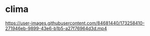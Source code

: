 # clima

https://user-images.githubusercontent.com/84681440/173258410-271946eb-9899-43e6-b1b5-a27f76964d3d.mp4

